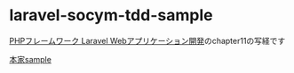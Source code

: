 # laravel-socym-tdd-sample
[PHPフレームワーク Laravel Webアプリケーション開発](https://www.amazon.co.jp/PHP%E3%83%95%E3%83%AC%E3%83%BC%E3%83%A0%E3%83%AF%E3%83%BC%E3%82%AF-Laravel-Web%E3%82%A2%E3%83%97%E3%83%AA%E3%82%B1%E3%83%BC%E3%82%B7%E3%83%A7%E3%83%B3%E9%96%8B%E7%99%BA-%E3%83%90%E3%83%BC%E3%82%B8%E3%83%A7%E3%83%B35-5-LTS%E5%AF%BE%E5%BF%9C/dp/4802611846/ref=sr_1_1?ie=UTF8&qid=1538299432&sr=8-1&keywords=laravel)のchapter11の写経です

[本家sample](https://github.com/laravel-socym/tdd_sample)
